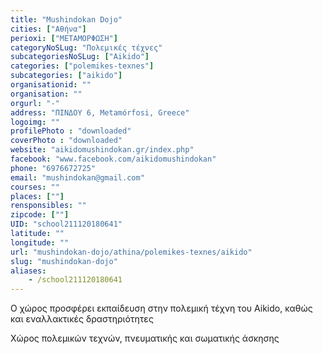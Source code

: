 ```yaml
---
title: "Mushindokan Dojo"
cities: ["Αθήνα"]
perioxi: ["ΜΕΤΑΜΟΡΦΩΣΗ"]
categoryNoSLug: "Πολεμικές τέχνες"
subcategoriesNoSLug: ["Aikido"]
categories: ["polemikes-texnes"]
subcategories: ["aikido"]
organisationid: ""
organisation: ""
orgurl: "-"
address: "ΠΙΝΔΟΥ 6, Metamórfosi, Greece"
logoimg: ""
profilePhoto : "downloaded"
coverPhoto : "downloaded"
website: "aikidomushindokan.gr/index.php"
facebook: "www.facebook.com/aikidomushindokan"
phone: "6976672725"
email: "mushindokan@gmail.com"
courses: ""
places: [""]
rensponsibles: ""
zipcode: [""]
UID: "school211120180641"
latitude: ""
longitude: ""
url: "mushindokan-dojo/athina/polemikes-texnes/aikido"
slug: "mushindokan-dojo"
aliases:
    - /school211120180641
---
```



Ο χώρος προσφέρει εκπαίδευση στην πολεμική τέχνη του Aikido, καθώς και εναλλακτικές δραστηριότητες

Χώρος πολεμικών τεχνών, πνευματικής και σωματικής άσκησης